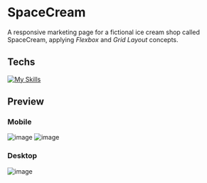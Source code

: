 # SpaceCream

A responsive marketing page for a fictional ice cream shop called SpaceCream, applying *Flexbox* and *Grid Layout* concepts.

## Techs

[![My Skills](https://skillicons.dev/icons?i=html,css)](https://skillicons.dev)

## Preview
  ### Mobile
![image](https://user-images.githubusercontent.com/86017907/179031450-773ac69d-780f-485c-8ed4-2d93c8e27a09.png)
![image](https://user-images.githubusercontent.com/86017907/179034195-5b76e6cb-53be-491e-b042-cfcd8f5b5bab.png)
   ### Desktop
![image](https://user-images.githubusercontent.com/86017907/179034755-3993570b-09cf-4bab-a9db-f3f24ac9cf6c.png)
